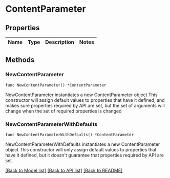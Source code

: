 # ContentParameter

## Properties

Name | Type | Description | Notes
------------ | ------------- | ------------- | -------------

## Methods

### NewContentParameter

`func NewContentParameter() *ContentParameter`

NewContentParameter instantiates a new ContentParameter object
This constructor will assign default values to properties that have it defined,
and makes sure properties required by API are set, but the set of arguments
will change when the set of required properties is changed

### NewContentParameterWithDefaults

`func NewContentParameterWithDefaults() *ContentParameter`

NewContentParameterWithDefaults instantiates a new ContentParameter object
This constructor will only assign default values to properties that have it defined,
but it doesn't guarantee that properties required by API are set


[[Back to Model list]](../README.md#documentation-for-models) [[Back to API list]](../README.md#documentation-for-api-endpoints) [[Back to README]](../README.md)


